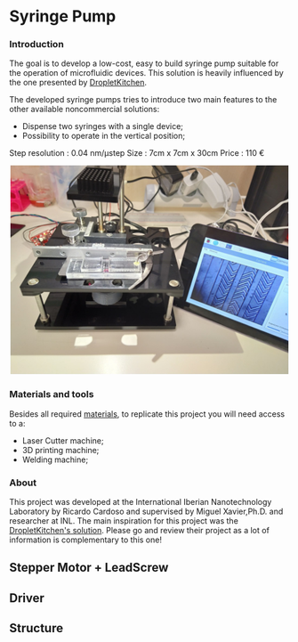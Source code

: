 # Syringe Pump

### Introduction

The goal is to develop a low-cost, easy to build syringe pump suitable for the operation of microfluidic devices. This solution is heavily influenced by the one presented by [DropletKitchen](https://github.com/DropletKitchen/pumpsn17). 

The developed syringe pumps tries to introduce two main features to the other available noncommercial solutions:

* Dispense two syringes with a single device;
* Possibility to operate in the vertical position;

Step resolution : 0.04 nm/µstep
Size : 7cm x 7cm x 30cm
Price : 110 €


<p align="center">
  <img width="500" height="" src=images/microscope.jpg>
</p>

### Materials and tools

Besides all required [materials](#bill-of-materials), to replicate this project you will need access to a: 

* Laser Cutter machine;
* 3D printing machine; 
* Welding machine;

### About

This project was developed at the International Iberian Nanotechnology Laboratory by Ricardo Cardoso and supervised by Miguel Xavier,Ph.D. and researcher at INL. 
The main inspiration for this project was the [DropletKitchen's solution](https://dropletkitchen.github.io/index.html). Please go and review their project as a lot of information is complementary to this one!

## Stepper Motor + LeadScrew

## Driver

## Structure


